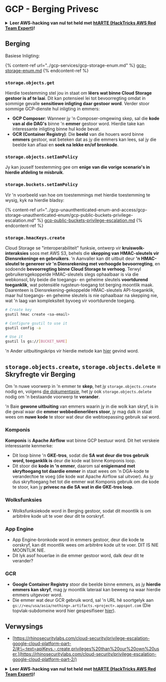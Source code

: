 # GCP - Berging Privesc

<details>

<summary><strong>Leer AWS-hacking van nul tot held met</strong> <a href="https://training.hacktricks.xyz/courses/arte"><strong>htARTE (HackTricks AWS Red Team Expert)</strong></a><strong>!</strong></summary>

Ander maniere om HackTricks te ondersteun:

* As jy jou **maatskappy geadverteer wil sien in HackTricks** of **HackTricks in PDF wil aflaai**, kyk na die [**SUBSCRIPTION PLANS**](https://github.com/sponsors/carlospolop)!
* Kry die [**amptelike PEASS & HackTricks swag**](https://peass.creator-spring.com)
* Ontdek [**The PEASS Family**](https://opensea.io/collection/the-peass-family), ons versameling eksklusiewe [**NFTs**](https://opensea.io/collection/the-peass-family)
* **Sluit aan by die** 💬 [**Discord-groep**](https://discord.gg/hRep4RUj7f) of die [**telegram-groep**](https://t.me/peass) of **volg** my op **Twitter** 🐦 [**@carlospolopm**](https://twitter.com/carlospolopm)**.**
* **Deel jou hacking-truuks deur PR's in te dien by die** [**HackTricks**](https://github.com/carlospolop/hacktricks) en [**HackTricks Cloud**](https://github.com/carlospolop/hacktricks-cloud) github-opslag.

</details>

## Berging

Basiese Inligting:

{% content-ref url="../gcp-services/gcp-storage-enum.md" %}
[gcp-storage-enum.md](../gcp-services/gcp-storage-enum.md)
{% endcontent-ref %}

### `storage.objects.get`

Hierdie toestemming stel jou in staat om **lêers wat binne Cloud Storage gestoor is af te laai**. Dit kan potensieel lei tot bevoorregting omdat in sommige gevalle **sensitiewe inligting daar gestoor word**. Verder stoor sommige GCP-dienste hul inligting in emmers:

* **GCP Composer**: Wanneer jy 'n Composer-omgewing skep, sal die **kode van al die DAG's** binne 'n **emmer** gestoor word. Hierdie take kan interessante inligting binne hul kode bevat.
* **GCR (Container Registry)**: Die **beeld** van die houers word binne **emmers** gestoor, wat beteken dat as jy die emmers kan lees, sal jy die beelde kan aflaai en **soek na lekke en/of bronkode**.

### `storage.objects.setIamPolicy`

Jy kan jouself toestemming gee om **enige van die vorige scenario's in hierdie afdeling te misbruik**.

### **`storage.buckets.setIamPolicy`**

Vir 'n voorbeeld van hoe om toestemmings met hierdie toestemming te wysig, kyk na hierdie bladsy:

{% content-ref url="../gcp-unaunthenticated-enum-and-access/gcp-storage-unauthenticated-enum/gcp-public-buckets-privilege-escalation.md" %}
[gcp-public-buckets-privilege-escalation.md](../gcp-unaunthenticated-enum-and-access/gcp-storage-unauthenticated-enum/gcp-public-buckets-privilege-escalation.md)
{% endcontent-ref %}

### `storage.hmacKeys.create`

Cloud Storage se "interoperabiliteit" funksie, ontwerp vir **kruiswolk-interaksies** soos met AWS S3, behels die **skepping van HMAC-sleutels vir Diensrekeninge en gebruikers**. 'n Aanvaller kan dit uitbuit deur **'n HMAC-sleutel te genereer vir 'n Diensrekening met verhoogde bevoorregting**, en sodoende **bevoorregting binne Cloud Storage te verhoog**. Terwyl gebruikersgekoppelde HMAC-sleutels slegs ophaalbaar is via die webkonsol, bly beide die toegangs- en geheime sleutels **voortdurend toeganklik**, wat potensiële rugsteun-toegang tot berging moontlik maak. Daarenteen is Diensrekening-gekoppelde HMAC-sleutels API-toeganklik, maar hul toegangs- en geheime sleutels is nie ophaalbaar na skepping nie, wat 'n laag van kompleksiteit byvoeg vir voortdurende toegang.
```bash
# Create key
gsutil hmac create <sa-email>

# Configure gsutil to use it
gsutil config -a

# Use it
gsutil ls gs://[BUCKET_NAME]
```
'n Ander uitbuitingskrips vir hierdie metode kan [hier](https://github.com/RhinoSecurityLabs/GCP-IAM-Privilege-Escalation/blob/master/ExploitScripts/storage.hmacKeys.create.py) gevind word.

## `storage.objects.create`, `storage.objects.delete` = Skryfregte vir Berging

Om 'n nuwe voorwerp in 'n emmer te **skep**, het jy `storage.objects.create` nodig en, volgens [die dokumentasie](https://cloud.google.com/storage/docs/access-control/iam-permissions#object\_permissions), het jy ook `storage.objects.delete` nodig om 'n bestaande voorwerp te **verander**.

'n Baie **gewone uitbuiting** van emmers waarin jy in die wolk kan skryf, is in die geval waar die **emmer webbedienerlêers stoor**, jy mag dalk in staat wees om **nuwe kode** te stoor wat deur die webtoepassing gebruik sal word.

### Komponis

**Komponis** is **Apache Airflow** wat binne GCP bestuur word. Dit het verskeie interessante kenmerke:

* Dit loop binne 'n **GKE-tros**, sodat die **SA wat deur die tros gebruik word, toeganklik is** deur die kode wat binne Komponis loop.
* Dit stoor die **kode in 'n emmer**, daarom sal **enigiemand met skryftoegang tot daardie emmer** in staat wees om 'n DGA-kode te verander/toe te voeg (die kode wat Apache Airflow sal uitvoer). As jy dus skryftoegang het tot die emmer wat Komponis gebruik om die kode te stoor, kan jy **privesc na die SA wat in die GKE-tros loop**.

### Wolksfunksies

* Wolksfunksiekode word in Berging gestoor, sodat dit moontlik is om arbitrêre kode uit te voer deur dit te oorskryf.

### App Engine

* App Engine-bronkode word in emmers gestoor, deur die kode te oorskryf, kan dit moontlik wees om arbitrêre kode uit te voer. DIT IS NIE MOONTLIK NIE.
* Dit lyk asof houerlae in die emmer gestoor word, dalk deur dit te verander?

### GCR

* **Google Container Registry** stoor die beelde binne emmers, as jy **hierdie emmers kan skryf**, mag jy moontlik lateraal kan beweeg na waar hierdie emmers uitgevoer word.
* Die emmer wat deur GCR gebruik word, sal 'n URL hê soortgelyk aan `gs://<eu/usa/asia/nothing>.artifacts.<project>.appspot.com` (Die topvlak-subdomeine word hier gespesifiseer [hier](https://cloud.google.com/container-registry/docs/pushing-and-pulling)).

## **Verwysings**

* [https://rhinosecuritylabs.com/cloud-security/privilege-escalation-google-cloud-platform-part-2/#:\~:text=apiKeys.-,create,privileges%20than%20our%20own%20user.](https://rhinosecuritylabs.com/cloud-security/privilege-escalation-google-cloud-platform-part-2/)

<details>

<summary><strong>Leer AWS-hacking van nul tot held met</strong> <a href="https://training.hacktricks.xyz/courses/arte"><strong>htARTE (HackTricks AWS Red Team Expert)</strong></a><strong>!</strong></summary>

Ander maniere om HackTricks te ondersteun:

* As jy jou **maatskappy in HackTricks wil adverteer** of **HackTricks in PDF wil aflaai**, kyk na die [**SUBSCRIPTION PLANS**](https://github.com/sponsors/carlospolop)!
* Kry die [**amptelike PEASS & HackTricks-uitrusting**](https://peass.creator-spring.com)
* Ontdek [**The PEASS Family**](https://opensea.io/collection/the-peass-family), ons versameling eksklusiewe [**NFTs**](https://opensea.io/collection/the-peass-family)
* **Sluit aan by die** 💬 [**Discord-groep**](https://discord.gg/hRep4RUj7f) of die [**telegram-groep**](https://t.me/peass) of **volg** my op **Twitter** 🐦 [**@carlospolopm**](https://twitter.com/carlospolopm)**.**
* **Deel jou haktruuks deur PR's in te dien by die** [**HackTricks**](https://github.com/carlospolop/hacktricks) en [**HackTricks Cloud**](https://github.com/carlospolop/hacktricks-cloud) github-opslag.

</details>
